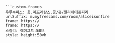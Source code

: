 

```쿠스통-프라메스
```custom-frames
우루수피스: 응.미프레캄스.콩/홍/알리세이존피리
urlSuffix: m.myfreecams.com/room/aliceisonfire
frame: https://
frame: https://
스칠리: 에이그트:50브
style: height:50vh
```
```